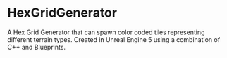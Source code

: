 # HexGridGenerator
A Hex Grid Generator that can spawn color coded tiles representing different terrain types. Created in Unreal Engine 5 using a combination of C++ and Blueprints.
